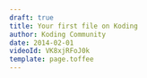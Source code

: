 ```yaml
---
draft: true
title: Your first file on Koding
author: Koding Community
date: 2014-02-01
videoId: VK8xjRFoJ0k
template: page.toffee
---
```

